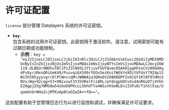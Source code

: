 # 许可证配置

`license` 部分管理 Datalayers 系统的许可证密钥。

- **`key`**:  
  包含系统的试用许可证密钥。此密钥用于激活软件。请注意，试用密钥可能有过期日期或功能限制。  
  - **示例**：`key = "eyJ2IjoxLCJ0IjoxLCJjbiI6InRlc3QiLCJjZSI6bnVsbCwic2QiOiIyMDI0MDUxNyIsInZkIjozNjUsIm5sIjoxMDAsImNsIjoyNTYsImVsIjoxMDAwLCJmcyI6W119.dLBEUr9WDhuTBllPiZ3lNXOL2YtjuvFVUYQvmc85Ak0jgqHhtoCVz09GHAqdPs8yrzMxnQRiGeK49/Puzvqi6X5X0rYEOx5eiKuifWEkYnXDjtUfdvY79Z4p1SWi5h56hyyyvgrc6lPCWnccqM+JWNWA1a3QHo6V288KBQPFZvOcUY1Kl6F9lHHs5NVx/Wq+92cqg+VJ+ONivxwt3Y35VRelFczARLrpYdngpUQtvXud4nRGuDTj4YkhEZAgpjZXg7WMS8w54zboDOPKcLL5bhUTYa4WSinhSeWLEniISPu0/TihSlXsp/UqamUnb+NHa2sjMTKzAp0CeOZwZA++fQ=="`。

这些配置有助于您管理日志行为以进行监控和调试，并确保满足许可证要求。
